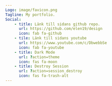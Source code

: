 ```yaml
---
Logo: image/favicon.png
Tagline: My portfolio.
Social:
    - title: Länk till sidans github repo.
      url: https://github.com/elen19/design
      icon: fab fa-github
    - tile: Länk till sidans youtube
      url: https://www.youtube.com/c/DbwebbSe
      icon: fab fa-youtube
    - title: Dark Mode
      url: ?action=theme
      icon: fas fa-moon
    - title: Destroy Session
      url: ?action=session_destroy
      icon: fas fa-trash-alt
---
```

